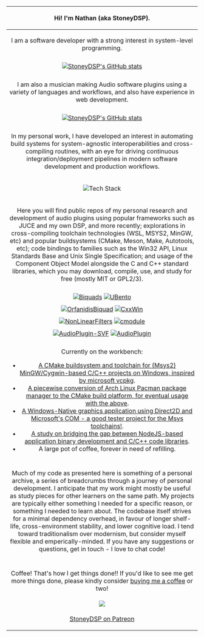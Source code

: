 | <p>Hi! I'm Nathan (aka StoneyDSP).</p>  |
| :-: |
| <p>I am a software developer with a strong interest in system-level programming.</p> |
| |
| [![StoneyDSP's GitHub stats](https://github-readme-stats-lvkklpsn0-stoneydsp.vercel.app/api?username=StoneyDSP&show_icons=true&theme=transparent)](https://github.com/StoneyDSP/github-readme-stats) |
| |
| <p>I am also a musician making Audio software plugins using a variety of languages and workflows, and also have experience in web development.</p> |
| |
| [![StoneyDSP's GitHub stats](https://github-readme-stats-lvkklpsn0-stoneydsp.vercel.app/api/top-langs/?username=StoneyDSP&langs_count=8&show_icons=true&theme=transparent&hide=tex)](https://github.com/StoneyDSP/github-readme-stats) |
| |
| <p>In my personal work, I have developed an interest in automating build systems for system-agnostic interoperabilities and cross-compiling routines, with an eye for driving continuous integration/deployment pipelines in modern software development and production workflows.</p> |
| <p align="center"><img src="https://skillicons.dev/icons?i=cpp,c,cmake,js,ts,html,css,nodejs&perline=4" alt="Tech Stack" /></p> |
| <p>Here you will find public repos of my personal research and development of audio plugins using popular frameworks such as JUCE and my own DSP, and more recently; explorations in cross-compiling toolchain technologies (WSL, MSYS2, MinGW, etc) and popular buildsystems (CMake, Meson, Make, Autotools, etc); code bindings to families such as the Win32 API, Linux Standards Base and Unix Single Specification; and usage of the Component Object Model alongside the C and C++ standard libraries, which you may download, compile, use, and study for free (mostly MIT or GPL2/3).</p> |
| |
| [![Biquads](https://github-readme-stats-lvkklpsn0-stoneydsp.vercel.app/api/pin/?username=StoneyDSP&repo=Biquads&theme=transparent)](https://github.com/StoneyDSP/Biquads) [![UBento](https://github-readme-stats-lvkklpsn0-stoneydsp.vercel.app/api/pin/?username=StoneyDSP&repo=UBento&theme=transparent)](https://github.com/StoneyDSP/UBento) |
| |
| [![OrfanidisBiquad](https://github-readme-stats-lvkklpsn0-stoneydsp.vercel.app/api/pin/?username=StoneyDSP&repo=OrfanidisBiquad&theme=transparent)](https://github.com/StoneyDSP/OrfanidisBiquad) [![CxxWin](https://github-readme-stats-lvkklpsn0-stoneydsp.vercel.app/api/pin/?username=StoneyDSP&repo=CxxWin&theme=transparent)](https://github.com/StoneyDSP/CxxWin) |
| |
| [![NonLinearFilters](https://github-readme-stats-lvkklpsn0-stoneydsp.vercel.app/api/pin/?username=StoneyDSP&repo=NonLinearFilters&theme=transparent)](https://github.com/StoneyDSP/NonLinearFilters) [![cmodule](https://github-readme-stats-lvkklpsn0-stoneydsp.vercel.app/api/pin/?username=StoneyDSP&repo=cmodule&theme=transparent)](https://github.com/StoneyDSP/cmodule) |
| |
| [![AudioPlugin-SVF](https://github-readme-stats-lvkklpsn0-stoneydsp.vercel.app/api/pin/?username=StoneyDSP&repo=AudioPlugin-SVF&theme=transparent)](https://github.com/StoneyDSP/AudioPlugin-SVF) [![AudioPlugin](https://github-readme-stats-lvkklpsn0-stoneydsp.vercel.app/api/pin/?username=StoneyDSP&repo=AudioPlugin&theme=transparent)](https://github.com/StoneyDSP/AudioPlugin) |
| |
| <p align="centre">Currently on the workbench:</p><p align="left"><ul><li><a href="https://github.com/StoneyDSP/MSYS2-toolchain.git">A CMake buildsystem and toolchain for (Msys2) MinGW/Cygwin-based C/C++ projects on Windows, inspired by microsoft vcpkg</a>.</li><li><a href="https://github.com/StoneyDSP/MSYS2-libconfig.git">A piecewise conversion of Arch Linux Pacman package manager to the CMake build platform, for eventual usage with the above</a>.</li><li><a href="https://github.com/StoneyDSP/CxxWin.git">A Windows-Native graphics application using Direct2D and Microsoft's COM - a good tester project for the Msys toolchains!</a>.</li><li><a href="https://github.com/cmodules/cmodules">A study on bridging the gap between NodeJS-based application binary development and C/C++ code libraries</a>.</li><li>A large pot of coffee, forever in need of refilling.</li></ul></p> |
| |
| <p>Much of my code as presented here is something of a personal archive, a series of breadcrumbs through a journey of personal development. I anticipate that my work might mostly be useful as study pieces for other learners on the same path. My projects are typically either something I needed for a specific reason, or something I needed to learn about. The codebase itself strives for a minimal dependency overhead, in favour of longer shelf-life, cross-environment stability, and lower cognitive load. I tend toward traditionalism over modernism, but consider myself flexible and emperically-minded. If you have any suggestions or questions, get in touch - I love to chat code!</p>  |
| |
| <p>Coffee! That's how I get things done!! If you'd like to see me get more things done, please kindly consider <a href="https://www.patreon.com/bePatron?u=8549187" data-patreon-widget-type="become-patron-button">buying me a coffee</a> or two!</p> |
| <a href= "https://paypal.me/StoneyDSPAudio?country.x=ES&locale.x=en_US"><img src="https://www.paypalobjects.com/en_US/i/btn/btn_donate_SM.gif"/></a> |
| <a href="https://www.patreon.com/bePatron?u=8549187" data-patreon-widget-type="become-patron-button"><p>StoneyDSP on Patreon</p></a> |
